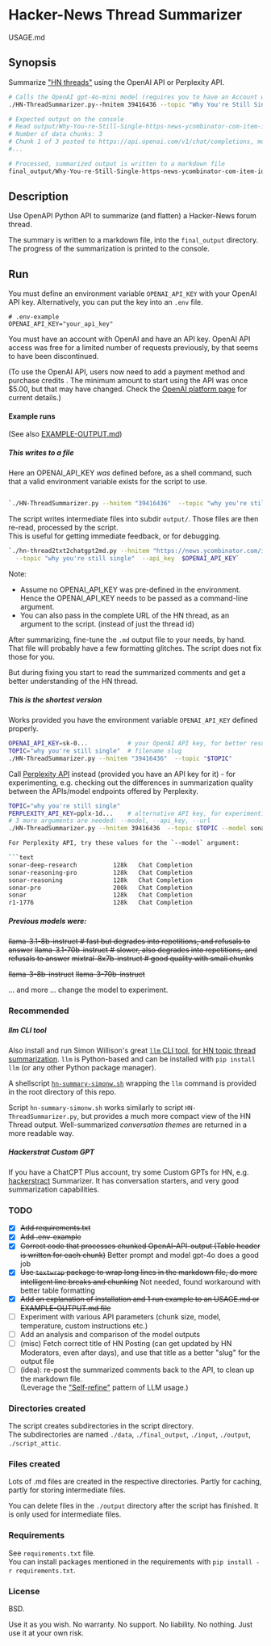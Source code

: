 <!-- markdownlint-disable MD001 -->
# Hacker-News Thread Summarizer

USAGE.md

## Synopsis

Summarize ["HN threads"](https://news.ycombinator.com/) using the OpenAI API or Perplexity API.

```bash
# Calls the OpenAI gpt-4o-mini model (requires you to have an Account with OpenAI)
./HN-ThreadSummarizer.py--hnitem 39416436 --topic "Why You're Still Single"

# Expected output on the console
# Read output/Why-You-re-Still-Single-https-news-ycombinator-com-item-id-39416436-gpt-4o--input-for-llm.txt...:  28525 chars read.
# Number of data chunks: 3
# Chunk 1 of 3 posted to https://api.openai.com/v1/chat/completions, model gpt-4o, topic # HN Topic: [Why You're Still Single](https://
#...

# Processed, summarized output is written to a markdown file
final_output/Why-You-re-Still-Single-https-news-ycombinator-com-item-id-39416436-gpt-4o.md
```

## Description

Use OpenAPI Python API to summarize (and flatten) a Hacker-News forum thread.

The summary is written to a markdown file, into the `final_output` directory. The progress of the summarization is printed to the console.

## Run

You must define an environment variable `OPENAI_API_KEY` with your OpenAI API key. Alternatively, you can put the key into an `.env` file.

```text
# .env-example
OPENAI_API_KEY="your_api_key"
```

You must have an account with OpenAI and have an API key.  OpenAI API access was free for a limited number of requests previously, by that seems to have been discontinued.

(To use the OpenAI API, users now need to add a payment method and purchase credits . The minimum amount to start using the API was once \$5.00, but that may have changed. Check the [OpenAI platform page](https://platform.openai.com/) for current details.)

#### Example runs

(See also [EXAMPLE-OUTPUT.md](EXAMPLE-OUTPUT.md))

##### This writes to a file

Here an OPENAI_API_KEY _was_ defined before, as a shell command, such that a valid environment variable exists for the script to use.

```bash

`./HN-ThreadSummarizer.py --hnitem "39416436"  --topic "why you're still single"`
```

The script writes intermediate files into subdir `output/`.  Those files are then re-read, processed by the script.  
This is useful for getting immediate feedback, or for debugging.

```bash
`./hn-thread2txt2chatgpt2md.py --hnitem "https://news.ycombinator.com/item?id=39416436"  \
  --topic "why you're still single"  --api_key  $OPENAI_API_KEY`
```

Note:

- Assume no OPENAI_API_KEY was pre-defined in the environment. Hence the OPENAI_API_KEY needs to be passed as a command-line argument.  
- You can also pass in the complete URL of the HN thread, as an argument to the script. (instead of just the thread id)

After summarizing, fine-tune the `.md` output file to your needs, by hand. That file will probably have a few formatting glitches. The script does not fix those for you.

But during fixing you start to read the summarized comments and get a better understanding of the HN thread.

##### This is the shortest version

Works provided you have the environment variable `OPENAI_API_KEY` defined properly.

```bash
OPENAI_API_KEY=sk-0...           # your OpenAI API key, for better results
TOPIC="why you're still single"  # filename slug
./HN-ThreadSummarizer.py --hnitem "39416436"  --topic "$TOPIC" 
```

Call [Perplexity API](https://docs.perplexity.ai/docs/model-cards) instead (provided you have an API key for it) - for experimenting, e.g. checking out the differences in summarization quality between the APIs/model endpoints offered by Perplexity.

```bash
TOPIC="why you're still single"
PERPLEXITY_API_KEY=pplx-1d...    # alternative API key, for experimenting
# 3 more arguments are needed: --model, --api_key, --url
./HN-ThreadSummarizer.py --hnitem 39416436  --topic $TOPIC --model sonar  --api_key $PERPLEXITY_API_KEY --url https://api.perplexity.ai/chat/completions

For Perplexity API, try these values for the `--model` argument:

```text
sonar-deep-research          128k   Chat Completion
sonar-reasoning-pro          128k   Chat Completion
sonar-reasoning              128k   Chat Completion
sonar-pro                    200k   Chat Completion
sonar                        128k   Chat Completion
r1-1776                      128k   Chat Completion
```

##### Previous models were:

~~llama-3.1-8b-instruct   # fast but degrades into repetitions, and refusals to answer~~
~~llama-3.1-70b-instruct  # slower, also degrades into repetitions, and refusals to answer~~
~~mixtral-8x7b-instruct   # good quality with small chunks~~

~~llama-3-8b-instruct~~
~~llama-3-70b-instruct~~

... and more ... change the model to experiment.

### Recommended

##### llm CLI tool

Also install and run Simon Willison's great [`llm` CLI tool](https://llm.datasette.io/), [for HN topic thread summarization](https://til.simonwillison.net/llms/claude-hacker-news-themes). `llm` is Python-based and can be installed with `pip install llm` (or any other Python package manager).

A shellscript [`hn-summary-simonw.sh`](hn-summary-simonw.sh) wrapping the `llm` command is provided in the root directory of this repo.

Script `hn-summary-simonw.sh` works similarly to script `HN-ThreadSummarizer.py`, but provides a much more compact view of the HN Thread output. Well-summarized _conversation themes_ are returned in a more readable way.

##### Hackerstrat Custom GPT

If you have a ChatCPT Plus account, try some Custom GPTs for HN, e.g. [hackerstract](https://chatgpt.com/g/g-67ae411d65f8819183e910d64e5c4a01-hackerstract) Summarizer. It has conversation starters, and very good summarization capabilities.

### TODO

- [x] ~~Add requirements.txt~~
- [x] ~~Add .env-example~~
- [x] ~~Correct code that processes chunked OpenAI-API-output (Table header is written for each chunk)~~ Better prompt and model gpt-4o does a good job
- [x] ~~Use `textwrap` package to wrap long lines in the markdown file, do more intelligent line breaks and chunking~~ Not needed, found workaround with better table formatting
- [x] ~~Add an explanation of installation and 1 run example to an USAGE.md or EXAMPLE-OUTPUT.md file~~
- [ ] Experiment with various API parameters (chunk size, model, temperature, custom instructions etc.)
- [ ] Add an analysis and comparison of the model outputs
- [ ] (misc) Fetch correct title of HN Posting (can get updated by HN Moderators, even after days), and use that title as a better "slug" for the output file
- [ ] (idea): re-post the summarized comments back to the API, to clean up the markdown file.  
  (Leverage the ["Self-refine"](https://selfrefine.info/) pattern of LLM usage.)

### Directories created

The script creates subdirectories in the script directory.  
The subdirectories are named `./data`, `./final_output`, `./input`, `./output`, `./script_attic`.

### Files created

Lots of .md files are created in the respective directories. Partly for caching, partly for storing intermediate files.

You can delete files in the `./output` directory after the script has finished.  It is only used for intermediate files.

### Requirements

See `requirements.txt` file.  
You can install packages mentioned in the requirements with `pip install -r requirements.txt`.

### License

BSD.

Use it as you wish.  No warranty.  No support.  No liability.  No nothing.  Just use it at your own risk.
